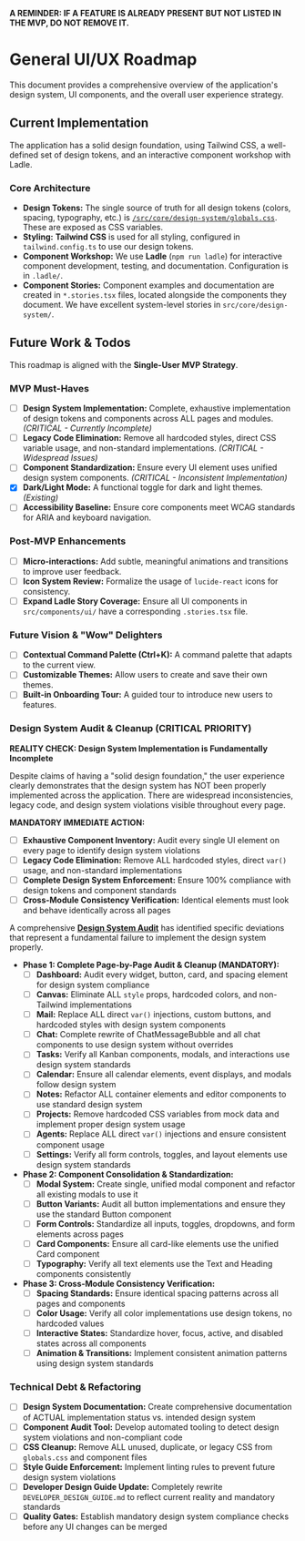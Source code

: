 **A REMINDER: IF A FEATURE IS ALREADY PRESENT BUT NOT LISTED IN THE MVP, DO NOT REMOVE IT.**

# General UI/UX Roadmap

This document provides a comprehensive overview of the application's design system, UI components, and the overall user experience strategy.

## Current Implementation

The application has a solid design foundation, using Tailwind CSS, a well-defined set of design tokens, and an interactive component workshop with Ladle.

### Core Architecture

- **Design Tokens:** The single source of truth for all design tokens (colors, spacing, typography, etc.) is [`/src/core/design-system/globals.css`](../../src/core/design-system/globals.css). These are exposed as CSS variables.
- **Styling:** **Tailwind CSS** is used for all styling, configured in `tailwind.config.ts` to use our design tokens.
- **Component Workshop:** We use **Ladle** (`npm run ladle`) for interactive component development, testing, and documentation. Configuration is in `.ladle/`.
- **Component Stories:** Component examples and documentation are created in `*.stories.tsx` files, located alongside the components they document. We have excellent system-level stories in `src/core/design-system/`.

## Future Work & Todos

This roadmap is aligned with the **Single-User MVP Strategy**.

### MVP Must-Haves

- [ ] **Design System Implementation:** Complete, exhaustive implementation of design tokens and components across ALL pages and modules. *(CRITICAL - Currently Incomplete)*
- [ ] **Legacy Code Elimination:** Remove all hardcoded styles, direct CSS variable usage, and non-standard implementations. *(CRITICAL - Widespread Issues)*
- [ ] **Component Standardization:** Ensure every UI element uses unified design system components. *(CRITICAL - Inconsistent Implementation)*
- [x] **Dark/Light Mode:** A functional toggle for dark and light themes. *(Existing)*
- [ ] **Accessibility Baseline:** Ensure core components meet WCAG standards for ARIA and keyboard navigation.

### Post-MVP Enhancements

- [ ] **Micro-interactions:** Add subtle, meaningful animations and transitions to improve user feedback.
- [ ] **Icon System Review:** Formalize the usage of `lucide-react` icons for consistency.
- [ ] **Expand Ladle Story Coverage:** Ensure all UI components in `src/components/ui/` have a corresponding `.stories.tsx` file.

### Future Vision & "Wow" Delighters

- [ ] **Contextual Command Palette (Ctrl+K):** A command palette that adapts to the current view.
- [ ] **Customizable Themes:** Allow users to create and save their own themes.
- [ ] **Built-in Onboarding Tour:** A guided tour to introduce new users to features.

### Design System Audit & Cleanup (CRITICAL PRIORITY)

**REALITY CHECK: Design System Implementation is Fundamentally Incomplete**

Despite claims of having a "solid design foundation," the user experience clearly demonstrates that the design system has NOT been properly implemented across the application. There are widespread inconsistencies, legacy code, and design system violations visible throughout every page.

**MANDATORY IMMEDIATE ACTION:**
- [ ] **Exhaustive Component Inventory:** Audit every single UI element on every page to identify design system violations
- [ ] **Legacy Code Elimination:** Remove ALL hardcoded styles, direct `var()` usage, and non-standard implementations
- [ ] **Complete Design System Enforcement:** Ensure 100% compliance with design tokens and component standards
- [ ] **Cross-Module Consistency Verification:** Identical elements must look and behave identically across all pages

A comprehensive **[Design System Audit](../DESIGN_SYSTEM_AUDIT.md)** has identified specific deviations that represent a fundamental failure to implement the design system properly.

- **Phase 1: Complete Page-by-Page Audit & Cleanup (MANDATORY):**
  - [ ] **Dashboard:** Audit every widget, button, card, and spacing element for design system compliance
  - [ ] **Canvas:** Eliminate ALL `style` props, hardcoded colors, and non-Tailwind implementations
  - [ ] **Mail:** Replace ALL direct `var()` injections, custom buttons, and hardcoded styles with design system components
  - [ ] **Chat:** Complete rewrite of ChatMessageBubble and all chat components to use design system without overrides
  - [ ] **Tasks:** Verify all Kanban components, modals, and interactions use design system standards
  - [ ] **Calendar:** Ensure all calendar elements, event displays, and modals follow design system
  - [ ] **Notes:** Refactor ALL container elements and editor components to use standard design system
  - [ ] **Projects:** Remove hardcoded CSS variables from mock data and implement proper design system usage
  - [ ] **Agents:** Replace ALL direct `var()` injections and ensure consistent component usage
  - [ ] **Settings:** Verify all form controls, toggles, and layout elements use design system standards
- **Phase 2: Component Consolidation & Standardization:**
  - [ ] **Modal System:** Create single, unified modal component and refactor all existing modals to use it
  - [ ] **Button Variants:** Audit all button implementations and ensure they use the standard Button component
  - [ ] **Form Controls:** Standardize all inputs, toggles, dropdowns, and form elements across pages
  - [ ] **Card Components:** Ensure all card-like elements use the unified Card component
  - [ ] **Typography:** Verify all text elements use the Text and Heading components consistently
- **Phase 3: Cross-Module Consistency Verification:**
  - [ ] **Spacing Standards:** Ensure identical spacing patterns across all pages and components
  - [ ] **Color Usage:** Verify all color implementations use design tokens, no hardcoded values
  - [ ] **Interactive States:** Standardize hover, focus, active, and disabled states across all components
  - [ ] **Animation & Transitions:** Implement consistent animation patterns using design system standards

### Technical Debt & Refactoring

- [ ] **Design System Documentation:** Create comprehensive documentation of ACTUAL implementation status vs. intended design system
- [ ] **Component Audit Tool:** Develop automated tooling to detect design system violations and non-compliant code
- [ ] **CSS Cleanup:** Remove ALL unused, duplicate, or legacy CSS from `globals.css` and component files
- [ ] **Style Guide Enforcement:** Implement linting rules to prevent future design system violations
- [ ] **Developer Design Guide Update:** Completely rewrite `DEVELOPER_DESIGN_GUIDE.md` to reflect current reality and mandatory standards
- [ ] **Quality Gates:** Establish mandatory design system compliance checks before any UI changes can be merged 